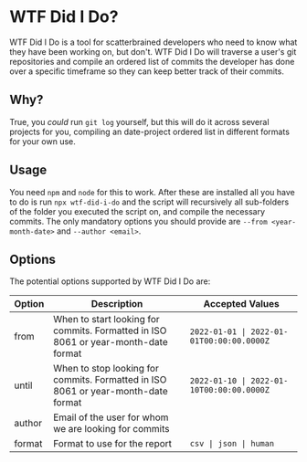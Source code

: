 # WTF Did I Do?
WTF Did I Do is a tool for scatterbrained developers who need to know what they have been working on, but don't.
WTF Did I Do will traverse a user's git repositories and compile an ordered list of commits the developer has done over a specific timeframe so they can keep better track of their commits.

## Why?
True, you *could* run `git log` yourself, but this will do it across several projects for you, compiling an date-project ordered list in different formats for your own use.

## Usage
You need `npm` and `node` for this to work. 
After these are installed all you have to do is run `npx wtf-did-i-do` and the script will recursively all sub-folders of the folder you executed the script on, and compile the necessary commits.
The only mandatory options you should provide are `--from <year-month-date>` and `--author <email>`.

## Options
The potential options supported by WTF Did I Do are:

| Option | Description | Accepted Values |
| -------| ----------- | --------------- |
| from   | When to start looking for commits. Formatted in ISO 8061 or year-month-date format | `2022-01-01 \| 2022-01-01T00:00:00.0000Z` |
| until  | When to stop looking for commits.  Formatted in ISO 8061 or year-month-date format | `2022-01-10 \| 2022-01-10T00:00:00.0000Z` |
| author | Email of the user for whom we are looking for commits | |
| format | Format to use for the report | `csv \| json \| human` | 
